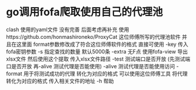 # go调用fofa爬取使用自己的代理池 
clash 使用的yaml文件 没有完善 后面考虑再补充
使用https://github.com/honmashironeko/ProxyCat 这位师傅所写的代理池软件 并且在这里面 format参数修改成了符合这位师傅软件的格式 直接可使用
-key 传入fofa密钥参数  -s 指定查找的数量 默认5000条
-extra 无F点 使用fofa-view 导出xlsx文件 然后使用这个提取 传入xlsx文件路径
-test 测试端口是否开放 (先测试端口是否开放 再-alive 测试代理是否能使用)
-alive 测试代理是否能使用访问
-format 用于将测试成功的代理 转化为对应的格式 可以使用这位师傅工具 将代理 转化为对应的格式 传入相关文件的地址
 -h 帮助
